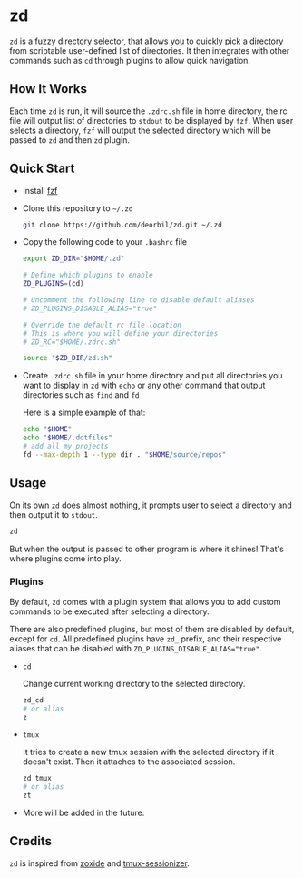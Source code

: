 # zd

`zd` is a fuzzy directory selector, that allows you to quickly pick a directory from scriptable user-defined list of directories. It then integrates with other commands such as `cd` through plugins to allow quick navigation.

## How It Works

Each time `zd` is run, it will source the `.zdrc.sh` file in home directory, the rc file will output list of directories to `stdout` to be displayed by `fzf`. When user selects a directory, `fzf` will output the selected directory which will be passed to `zd` and then `zd` plugin.

## Quick Start

- Install [fzf](https://github.com/junegunn/fzf)

- Clone this repository to `~/.zd`

  ```bash
  git clone https://github.com/deorbil/zd.git ~/.zd
  ```

- Copy the following code to your `.bashrc` file

  ```bash
  export ZD_DIR="$HOME/.zd"

  # Define which plugins to enable
  ZD_PLUGINS=(cd)

  # Uncomment the following line to disable default aliases
  # ZD_PLUGINS_DISABLE_ALIAS="true"

  # Override the default rc file location
  # This is where you will define your directories
  # ZD_RC="$HOME/.zdrc.sh"

  source "$ZD_DIR/zd.sh"
  ```

- Create `.zdrc.sh` file in your home directory and put all directories you want to display in `zd` with `echo` or any other command that output directories such as `find` and `fd`

  Here is a simple example of that:

  ```bash
  echo "$HOME"
  echo "$HOME/.dotfiles"
  # add all my projects
  fd --max-depth 1 --type dir . "$HOME/source/repos"
  ```

## Usage

On its own `zd` does almost nothing, it prompts user to select a directory and then output it to `stdout`.

```bash
zd
```

But when the output is passed to other program is where it shines! That's where plugins come into play.

### Plugins

By default, `zd` comes with a plugin system that allows you to add custom commands to be executed after selecting a directory.

There are also predefined plugins, but most of them are disabled by default, except for `cd`. All predefined plugins have `zd_` prefix, and their respective aliases that can be disabled with `ZD_PLUGINS_DISABLE_ALIAS="true"`.

- `cd`

  Change current working directory to the selected directory.

  ```bash
  zd_cd
  # or alias
  z
  ```

- `tmux`

  It tries to create a new tmux session with the selected directory if it doesn't exist. Then it attaches to the associated session.

  ```bash
  zd_tmux
  # or alias
  zt
  ```

- More will be added in the future.

## Credits

`zd` is inspired from [zoxide](https://github.com/ajeetdsouza/zoxide) and [tmux-sessionizer](https://github.com/ThePrimeagen/.dotfiles/blob/master/bin/.local/scripts/tmux-sessionizer).
